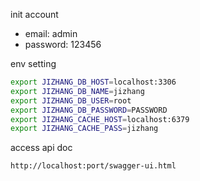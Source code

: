 init account

- email: admin
- password: 123456

env setting

```bash
export JIZHANG_DB_HOST=localhost:3306
export JIZHANG_DB_NAME=jizhang
export JIZHANG_DB_USER=root
export JIZHANG_DB_PASSWORD=PASSWORD
export JIZHANG_CACHE_HOST=localhost:6379
export JIZHANG_CACHE_PASS=jizhang
```

access api doc

`http://localhost:port/swagger-ui.html`